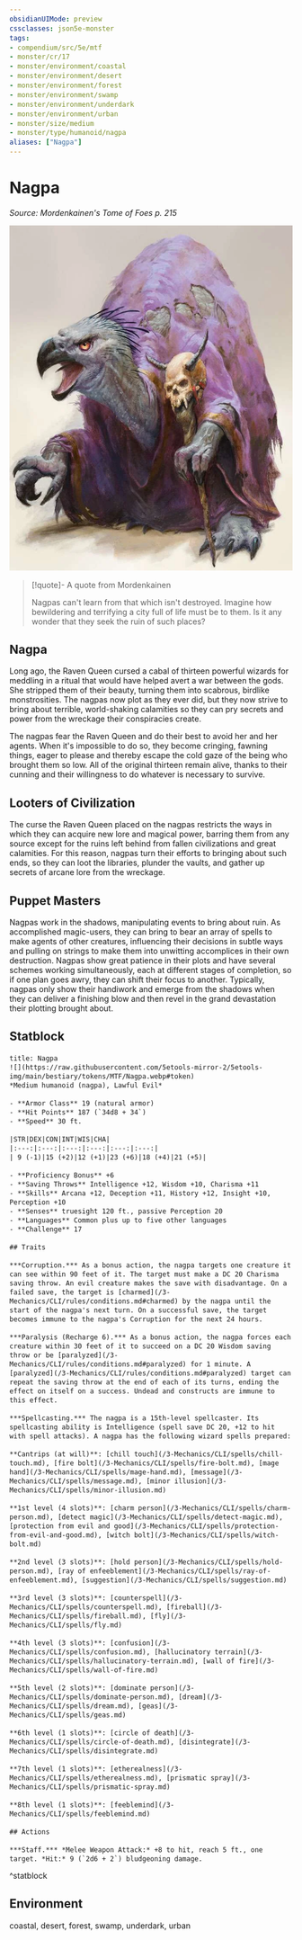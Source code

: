 ```yaml
---
obsidianUIMode: preview
cssclasses: json5e-monster
tags:
- compendium/src/5e/mtf
- monster/cr/17
- monster/environment/coastal
- monster/environment/desert
- monster/environment/forest
- monster/environment/swamp
- monster/environment/underdark
- monster/environment/urban
- monster/size/medium
- monster/type/humanoid/nagpa
aliases: ["Nagpa"]
---
```

# Nagpa
*Source: Mordenkainen's Tome of Foes p. 215*  

![](https://raw.githubusercontent.com/5etools-mirror-2/5etools-img/main/bestiary/MTF/Nagpa.webp#right)  
> [!quote]- A quote from Mordenkainen  
> 
> Nagpas can't learn from that which isn't destroyed. Imagine how bewildering and terrifying a city full of life must be to them. Is it any wonder that they seek the ruin of such places?

## Nagpa

Long ago, the Raven Queen cursed a cabal of thirteen powerful wizards for meddling in a ritual that would have helped avert a war between the gods. She stripped them of their beauty, turning them into scabrous, birdlike monstrosities. The nagpas now plot as they ever did, but they now strive to bring about terrible, world-shaking calamities so they can pry secrets and power from the wreckage their conspiracies create.

The nagpas fear the Raven Queen and do their best to avoid her and her agents. When it's impossible to do so, they become cringing, fawning things, eager to please and thereby escape the cold gaze of the being who brought them so low. All of the original thirteen remain alive, thanks to their cunning and their willingness to do whatever is necessary to survive.

## Looters of Civilization

The curse the Raven Queen placed on the nagpas restricts the ways in which they can acquire new lore and magical power, barring them from any source except for the ruins left behind from fallen civilizations and great calamities. For this reason, nagpas turn their efforts to bringing about such ends, so they can loot the libraries, plunder the vaults, and gather up secrets of arcane lore from the wreckage.

## Puppet Masters

Nagpas work in the shadows, manipulating events to bring about ruin. As accomplished magic-users, they can bring to bear an array of spells to make agents of other creatures, influencing their decisions in subtle ways and pulling on strings to make them into unwitting accomplices in their own destruction. Nagpas show great patience in their plots and have several schemes working simultaneously, each at different stages of completion, so if one plan goes awry, they can shift their focus to another. Typically, nagpas only show their handiwork and emerge from the shadows when they can deliver a finishing blow and then revel in the grand devastation their plotting brought about.


## Statblock

```ad-statblock
title: Nagpa
![](https://raw.githubusercontent.com/5etools-mirror-2/5etools-img/main/bestiary/tokens/MTF/Nagpa.webp#token)
*Medium humanoid (nagpa), Lawful Evil*

- **Armor Class** 19 (natural armor)
- **Hit Points** 187 (`34d8 + 34`) 
- **Speed** 30 ft.

|STR|DEX|CON|INT|WIS|CHA|
|:---:|:---:|:---:|:---:|:---:|:---:|
| 9 (-1)|15 (+2)|12 (+1)|23 (+6)|18 (+4)|21 (+5)|

- **Proficiency Bonus** +6
- **Saving Throws** Intelligence +12, Wisdom +10, Charisma +11
- **Skills** Arcana +12, Deception +11, History +12, Insight +10, Perception +10
- **Senses** truesight 120 ft., passive Perception 20
- **Languages** Common plus up to five other languages
- **Challenge** 17

## Traits

***Corruption.*** As a bonus action, the nagpa targets one creature it can see within 90 feet of it. The target must make a DC 20 Charisma saving throw. An evil creature makes the save with disadvantage. On a failed save, the target is [charmed](/3-Mechanics/CLI/rules/conditions.md#charmed) by the nagpa until the start of the nagpa's next turn. On a successful save, the target becomes immune to the nagpa's Corruption for the next 24 hours.

***Paralysis (Recharge 6).*** As a bonus action, the nagpa forces each creature within 30 feet of it to succeed on a DC 20 Wisdom saving throw or be [paralyzed](/3-Mechanics/CLI/rules/conditions.md#paralyzed) for 1 minute. A [paralyzed](/3-Mechanics/CLI/rules/conditions.md#paralyzed) target can repeat the saving throw at the end of each of its turns, ending the effect on itself on a success. Undead and constructs are immune to this effect.

***Spellcasting.*** The nagpa is a 15th-level spellcaster. Its spellcasting ability is Intelligence (spell save DC 20, +12 to hit with spell attacks). A nagpa has the following wizard spells prepared:

**Cantrips (at will)**: [chill touch](/3-Mechanics/CLI/spells/chill-touch.md), [fire bolt](/3-Mechanics/CLI/spells/fire-bolt.md), [mage hand](/3-Mechanics/CLI/spells/mage-hand.md), [message](/3-Mechanics/CLI/spells/message.md), [minor illusion](/3-Mechanics/CLI/spells/minor-illusion.md)

**1st level (4 slots)**: [charm person](/3-Mechanics/CLI/spells/charm-person.md), [detect magic](/3-Mechanics/CLI/spells/detect-magic.md), [protection from evil and good](/3-Mechanics/CLI/spells/protection-from-evil-and-good.md), [witch bolt](/3-Mechanics/CLI/spells/witch-bolt.md)

**2nd level (3 slots)**: [hold person](/3-Mechanics/CLI/spells/hold-person.md), [ray of enfeeblement](/3-Mechanics/CLI/spells/ray-of-enfeeblement.md), [suggestion](/3-Mechanics/CLI/spells/suggestion.md)

**3rd level (3 slots)**: [counterspell](/3-Mechanics/CLI/spells/counterspell.md), [fireball](/3-Mechanics/CLI/spells/fireball.md), [fly](/3-Mechanics/CLI/spells/fly.md)

**4th level (3 slots)**: [confusion](/3-Mechanics/CLI/spells/confusion.md), [hallucinatory terrain](/3-Mechanics/CLI/spells/hallucinatory-terrain.md), [wall of fire](/3-Mechanics/CLI/spells/wall-of-fire.md)

**5th level (2 slots)**: [dominate person](/3-Mechanics/CLI/spells/dominate-person.md), [dream](/3-Mechanics/CLI/spells/dream.md), [geas](/3-Mechanics/CLI/spells/geas.md)

**6th level (1 slots)**: [circle of death](/3-Mechanics/CLI/spells/circle-of-death.md), [disintegrate](/3-Mechanics/CLI/spells/disintegrate.md)

**7th level (1 slots)**: [etherealness](/3-Mechanics/CLI/spells/etherealness.md), [prismatic spray](/3-Mechanics/CLI/spells/prismatic-spray.md)

**8th level (1 slots)**: [feeblemind](/3-Mechanics/CLI/spells/feeblemind.md)

## Actions

***Staff.*** *Melee Weapon Attack:* +8 to hit, reach 5 ft., one target. *Hit:* 9 (`2d6 + 2`) bludgeoning damage.
```
^statblock

## Environment

coastal, desert, forest, swamp, underdark, urban